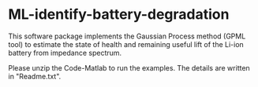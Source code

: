 # ML-identify-battery-degradation
This software package implements the Gaussian Process method (GPML tool) to estimate the state of health and remaining useful lift of the Li-ion battery from impedance spectrum.

Please unzip the Code-Matlab to run the examples. 
The details are written in "Readme.txt".
